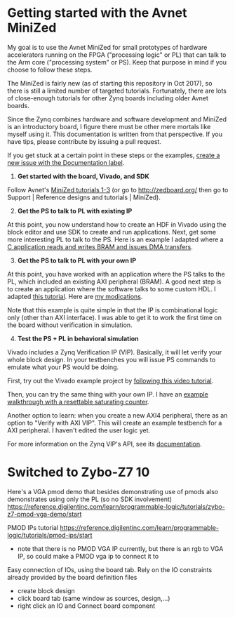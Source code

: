 # Getting started with the Avnet MiniZed

My goal is to use the Avnet MiniZed for small prototypes of hardware accelerators running on the FPGA ("processing logic" or PL) that can talk to the Arm core ("processing system" or PS). Keep that purpose in mind if you choose to follow these steps.

The MiniZed is fairly new (as of starting this repository in Oct 2017), so there is still a limited number of targeted tutorials. Fortunately, there are lots of close-enough tutorials for other Zynq boards including older Avnet boards.

Since the Zynq combines hardware and software development and MiniZed is an introductory board, I figure there must be other mere mortals like myself using it. This documentation is written from that perspective. If you have tips, please contribute by issuing a pull request.

If you get stuck at a certain point in these steps or the examples, [create a new issue with the Documentation label](https://github.com/bmyerz/minized-examples/issues/new).

1. __Get started with the board, Vivado, and SDK__

Follow Avnet's [MiniZed tutorials 1-3](http://zedboard.org/support/design/18891/146) (or go to http://zedboard.org/ then go to Support | Reference designs and tutorials | MiniZed).

2. __Get the PS to talk to PL with existing IP__

At this point, you now understand how to create an HDF in Vivado using the block editor and use SDK to create and run applications. Next, get some more interesting PL to talk to the PS. Here is an example I adapted where a [C application reads and writes BRAM and issues DMA transfers](https://github.com/bmyerz/minized-examples/tree/master/dma).

3. __Get the PS to talk to PL with your own IP__

At this point, you have worked with an application where the PS talks to the PL, which included an existing AXI peripheral (BRAM). A good next step is to create an application where the software talks to some custom HDL. I adapted [this tutorial]( http://www.fpgadeveloper.com/2014/08/creating-a-custom-ip-block-in-vivado.html). Here are [my modications](https://github.com/bmyerz/minized-examples/tree/master/customip).

Note that this example is quite simple in that the IP is combinational logic only (other than AXI interface). I was able to get it to work the first time on the board without verification in simulation.

4. __Test the PS + PL in behavioral simulation__

Vivado includes a Zynq Verification IP (VIP). Basically, it will let verify your whole block design. In your testbenches you will issue PS commands to emulate what your PS would be doing. 

First, try out the Vivado example project by [following this video tutorial](https://www.xilinx.com/video/soc/how-to-use-the-zynq-7000-verification-ip-verify-debug-simulation.html).

Then, you can try the same thing with your own IP. I have an [example walkthrough with a resettable saturating counter](https://github.com/bmyerz/minized-examples/tree/master/axi_counter).

Another option to learn: when you create a new AXI4 peripheral, there as an option to "Verify with AXI VIP". This will create an example testbench for a AXI peripheral. I haven't edited the user logic yet.

For more information on the Zynq VIP's API, see its [documentation](https://www.xilinx.com/support/documentation/ip_documentation/processing_system7_vip/v1_0/ds940-zynq-vip.pdf). 


# Switched to Zybo-Z7 10

Here's a VGA pmod demo that besides demonstrating use of pmods also demonstrates using only the PL (so no SDK involvement)
https://reference.digilentinc.com/learn/programmable-logic/tutorials/zybo-z7-pmod-vga-demo/start

PMOD IPs tutorial
https://reference.digilentinc.com/learn/programmable-logic/tutorials/pmod-ips/start
 - note that there is no PMOD VGA IP currently, but there is an rgb to VGA IP, so could make a PMOD vga ip to connect it to
 
 Easy connection of IOs, using the board tab. Rely on the IO constraints already provided by the board definition files
 - create block design
 - click board tab (same window as sources, design,...)
 - right click an IO and Connect board component


